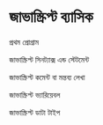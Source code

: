 # জাভাস্ক্রিপ্ট ব্যাসিক

প্রথম প্রোগ্রাম

জাভাস্ক্রিপ্ট সিনট্যাক্স এন্ড স্টেটমেন্ট

জাভাস্ক্রিপ্ট কমেন্ট বা মন্তব্য লেখা

জাভাস্ক্রিপ্ট ভ্যারিয়েবল

জাভাস্ক্রিপ্ট ডাটা টাইপ

